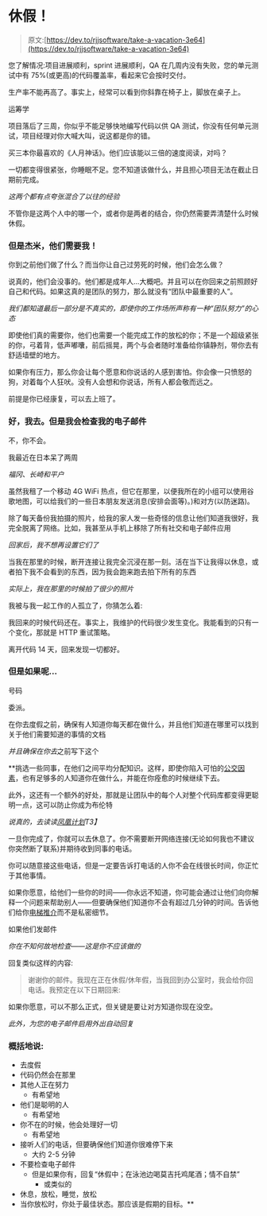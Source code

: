 # 休假！

> 原文:[https://dev.to/rjjsoftware/take-a-vacation-3e64](https://dev.to/rjjsoftware/take-a-vacation-3e64)

您了解情况:项目进展顺利，sprint 进展顺利，QA 在几周内没有失败，您的单元测试中有 75%(或更高)的代码覆盖率，看起来它会按时交付。

生产率不能再高了。事实上，经常可以看到你斜靠在椅子上，脚放在桌子上。

运筹学

项目落后了三周，你似乎不能足够快地编写代码以供 QA 测试，你没有任何单元测试，项目经理对你大喊大叫，说这都是你的错。

买三本你最喜欢的《人月神话》。他们应该能以三倍的速度阅读，对吗？

一切都变得很紧张，你睡眠不足。您不知道该做什么，并且担心项目无法在截止日期前完成。

*这两个都有点夸张混合了以往的经验*

不管你是这两个人中的哪一个，或者你是两者的结合，你仍然需要弄清楚什么时候休假。

### 但是杰米，他们需要我！

你到之前他们做了什么？而当你让自己过劳死的时候，他们会怎么做？

说真的，他们会没事的。他们都是成年人...大概吧。并且可以在你回来之前照顾好自己和代码。如果这真的是团队的努力，那么就没有“团队中最重要的人”。

*我们都知道最后一部分是不真实的，即使你的工作场所声称有一种“团队努力”的心态*

即使他们真的需要你，他们也需要一个能完成工作的放松的你；不是一个超级紧张的你，弓着背，低声嘟囔，前后摇晃，两个与会者随时准备给你镇静剂，带你去有舒适墙壁的地方。

如果你有压力，那么你会让每个愿意和你说话的人感到害怕。你会像一只愤怒的狗，对着每个人狂吠。没有人会想和你说话，所有人都会敬而远之。

前提是你已经康复，可以去上班了。

### [](#ok-ill-go-but-ill-be-checking-my-emails)好，我去。但是我会检查我的电子邮件

不，你不会。

我最近在日本呆了两周

*福冈、长崎和平户*

虽然我租了一个移动 4G WiFi 热点，但它在那里，以便我所在的小组可以使用谷歌地图，可以给我们的一些日本朋友发送消息(安排会面等)。)和对方(以防迷路)。

除了每天备份我拍摄的照片，给我的家人发一些奇怪的信息让他们知道我很好，我完全脱离了网络。比如，我甚至从手机上移除了所有社交和电子邮件应用

*回家后，我不想再设置它们了*

当我在那里的时候，断开连接让我完全沉浸在那一刻。活在当下让我得以休息，或者拍下我不会看到的东西，因为我会跑来跑去拍下所有的东西

*实际上，我在那里的时候拍了很少的照片*

我被与我一起工作的人孤立了，你猜怎么着:

我回来的时候代码还在。事实上，我维护的代码很少发生变化。我能看到的只有一个变化，那就是 HTTP 重试策略。

离开代码 14 天，回来发现一切都好。

### [](#but-what-if)但是如果呢...

号码

委派。

在你去度假之前，确保有人知道你每天都在做什么，并且他们知道在哪里可以找到关于他们需要知道的事情的文档

*并且确保在你去*之前写下这个

 **挑选一些同事，在他们之间平均分配知识。这样，即使你陷入可怕的[公交因素](https://en.wikipedia.org/wiki/Bus_factor)，也有足够多的人知道你在做什么，并能在你痊愈的时候继续下去。

此外，这还有一个额外的好处，那就是让团队中的每个人对整个代码库都变得更聪明一点，这可以防止你成为布伦特

*说真的，去读读[凤凰计划](https://www.goodreads.com/book/show/17255186-the-phoenix-project)T3】*

一旦你完成了，你就可以去休息了。你不需要断开网络连接(无论如何我也不建议你突然断了联系)并期待收到同事的电话。

你可以随意接这些电话，但是一定要告诉打电话的人你不会在线很长时间，你正忙于其他事情。

如果你愿意，给他们一些你的时间——你永远不知道，你可能会通过让他们向你解释一个问题来帮助别人——但要确保他们知道你不会有超过几分钟的时间。告诉他们给你[电梯推介](https://en.wikipedia.org/wiki/Elevator_pitch)而不是私密细节。

如果他们发邮件

*你在不知何故地检查——这是你不应该做的*

回复类似这样的内容:

> 谢谢你的邮件。我现在正在休假/休年假，当我回到办公室时，我会给你回电话。我预定在以下日期回来:

如果你愿意，可以不那么正式，但关键是要让对方知道你现在没空。

*此外，为您的电子邮件启用外出自动回复*

### [](#in-summary)概括地说:

*   去度假
*   代码仍然会在那里
*   其他人正在努力
    *   有希望地
*   他们是聪明的人
    *   有希望地
*   你不在的时候，他会处理好一切
    *   有希望地
*   接听人们的电话，但要确保他们知道你很难停下来
    *   大约 2-5 分钟
*   不要检查电子邮件
    *   但是如果你有，回复“休假中；在泳池边喝莫吉托鸡尾酒；情不自禁”
        *   或类似的
*   休息，放松，睡觉，放松
*   当你放松时，你处于最佳状态。那应该是假期的目标。**